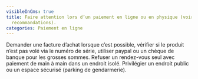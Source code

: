 ```yaml
---
visibleInCms: true
title: Faire attention lors d’un paiement en ligne ou en physique (voir
  recommandations).
categories: Paiement en ligne
---
```

<!--StartFragment-->

Demander une facture d’achat lorsque c’est possible, vérifier si le produit n’est pas volé via le numéro de série, utiliser paypal ou un chèque de banque pour les grosses sommes. Refuser un rendez-vous seul avec paiement de main à main dans un endroit isolé. Privilégier un endroit public ou un espace sécurisé (parking de gendarmerie).

<!--EndFragment-->